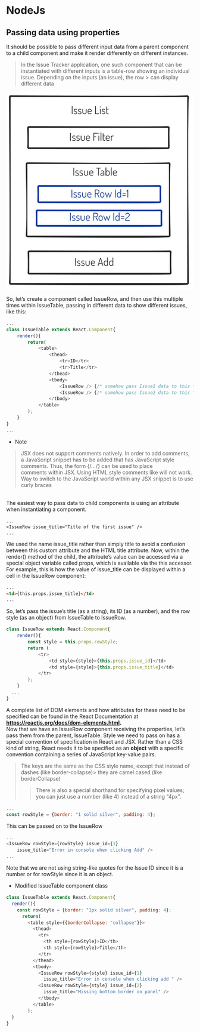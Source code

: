 # NodeJs

## Passing data using properties

It should be possible to pass different input data from a parent component to a child component and make it render differently on different instances.

 > In the Issue Tracker application, one such component that can be instantiated with different
 > inputs is a table-row showing an individual issue. Depending on the inputs (an issue), the row  > can display different data

![Issue-List-UI](./resources/issue-table.JPG)

So, let’s create a component called IssueRow, and then use this multiple times within IssueTable,
passing in different data to show different issues, like this:

```js
...
class IssueTable extends React.Component{
    render(){
        return(
            <table>
                <thead>
                    <tr>ID</tr>
                    <tr>Title</tr>
                </thead>
                <tbody>
                    <IssueRow /> {/* somehow pass Issue1 data to this */}
                    <IssueRow /> {/* somehow pass Issue2 data to this */}
                </tbody>
            </table>
        );
    }
}
...
```

 - Note
 > JSX does not support comments natively. In order to add comments, a JavaScript snippet has to be
 > added that has JavaScript style comments. Thus, the form {/*...*/} can be used to place  
 > comments within JSX. Using HTML style comments like <!-- ... --> will not work.
 > Way to switch to the JavaScript world within any JSX snippet is to use curly braces
<br />
The easiest way to pass data to child components is using an attribute when instantiating a component.
<br />

```
...
<IssueRow issue_title="Title of the first issue" />
...
```

We used the name issue_title rather than simply title to avoid a confusion between this custom
attribute and the HTML title attribute. Now, within the render() method of the child, the attribute’s value can be accessed via a special object variable called props, which is available via the this accessor. For example, this is how the value of issue_title can be displayed within a cell in the IssueRow component:
<br />

```html
...
<td>{this.props.issue_title}</td>
...
```

So, let’s pass the issue’s title (as a string), its ID (as a number), and the row style (as an object) from IssueTable to IssueRow.
<br />

```js
class IssueRow extends React.Component{
    render(){
        const style = this.props.rowStyle;
        return (
            <tr>
                <td style={style}>{this.props.issue_id}</td>
                <td style={style}>{this.props.issue_title}</td>
            </tr>
        );
    }
  ...
}
```

A complete list of DOM elements and how attributes for these need to be specified can be found in the React Documentation at <b><https://reactjs.org/docs/dom-elements.html>.</b>
<br/>
Now that we have an IssueRow component receiving the properties, let’s pass them from the parent,
IssueTable. Style we need to pass on has a special convention of specification in React and JSX.
Rather than a CSS kind of string, React needs it to be specified as an **object** with a specific convention containing a series of JavaScript key-value pairs.
 > The keys are the same as the CSS style name, except that instead of dashes (like border-collapse)> they are camel cased (like borderCollapse)
 >> There is also a special shorthand for specifying pixel values; you can just use a number
 >> (like 4) instead of a string "4px".

```js
...
const rowStyle = {border: "1 solid silver", padding: 4};
```

This can be passed on to the IssueRow

```js
...
<IssueRow rowStyle={rowStyle} issue_id={1}
    issue_title="Error in console when clicking Add" />
...
```

Note that we are not using string-like quotes for the Issue ID since it is a number or for rowStyle since it is an object.

 - Modified IssueTable component class

```js
class IssueTable extends React.Component{
  render(){
    const rowStyle = {border: "1px solid silver", padding: 4};
      return(
        <table style={{borderCollapse: "collapse"}}>
          <thead>
            <tr>
              <th style={rowStyle}>ID</th>
              <th style={rowStyle}>Title</th>
            </tr>
          </thead>
          <tbody>
            <IssueRow rowStyle={style} issue_id={1}
              issue_title="Error in console when clicking add " />
            <IssueRow rowStyle={style} issue_id={2}
              issue_title="Missing bottom border on panel" />
            </tbody>
          </table>
        );
  }
}   
```
